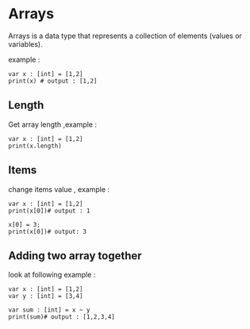# Arrays
Arrays is a data type that represents a collection of elements (values or variables).

example :
```
var x : [int] = [1,2]
print(x) # output : [1,2]
```

## Length
Get array length ,example :
```
var x : [int] = [1,2]
print(x.length)
```

## Items
change items value , example :
```
var x : [int] = [1,2]
print(x[0])# output : 1

x[0] = 3;
print(x[0])# output: 3
```

## Adding two array together
look at following example : 
```
var x : [int] = [1,2]
var y : [int] = [3,4]

var sum : [int] = x ~ y 
print(sum)# output : [1,2,3,4]
```

